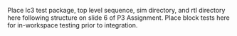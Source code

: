 Place lc3 test package, top level sequence, sim directory, and rtl directory here following structure on slide 6 of P3 Assignment.
Place block tests here for in-workspace testing prior to integration.
